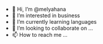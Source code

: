 - 👋 Hi, I’m @melyahana
- 👀 I’m interested in business
- 🌱 I’m currently learning languages
- 💞️ I’m looking to collaborate on ...
- 📫 How to reach me ...

<!---
melyahana/melyahana is a ✨ special ✨ repository because its `README.md` (this file) appears on your GitHub profile.
You can click the Preview link to take a look at your changes.
--->
